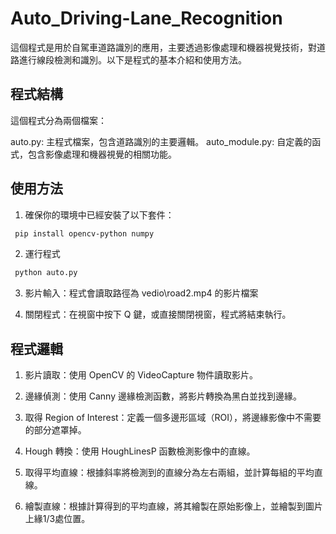 # Auto_Driving-Lane_Recognition
這個程式是用於自駕車道路識別的應用，主要透過影像處理和機器視覺技術，對道路進行線段檢測和識別。以下是程式的基本介紹和使用方法。

## 程式結構
這個程式分為兩個檔案：

auto.py: 主程式檔案，包含道路識別的主要邏輯。
auto_module.py: 自定義的函式，包含影像處理和機器視覺的相關功能。

## 使用方法
1. 確保你的環境中已經安裝了以下套件：
  ```bash
   pip install opencv-python numpy
  ```
2. 運行程式
  ```bash
   python auto.py
  ```
3. 影片輸入：程式會讀取路徑為 vedio\\road2.mp4 的影片檔案

4. 關閉程式：在視窗中按下 Q 鍵，或直接關閉視窗，程式將結束執行。

## 程式邏輯
1. 影片讀取：使用 OpenCV 的 VideoCapture 物件讀取影片。

2. 邊緣偵測：使用 Canny 邊緣檢測函數，將影片轉換為黑白並找到邊緣。

3. 取得 Region of Interest：定義一個多邊形區域（ROI），將邊緣影像中不需要的部分遮罩掉。

4. Hough 轉換：使用 HoughLinesP 函數檢測影像中的直線。

5. 取得平均直線：根據斜率將檢測到的直線分為左右兩組，並計算每組的平均直線。

6. 繪製直線：根據計算得到的平均直線，將其繪製在原始影像上，並繪製到圖片上緣1/3處位置。








